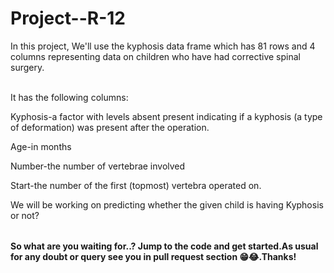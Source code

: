 # Project--R-12

<table>

In this project, We'll use the kyphosis data frame which has 81 rows and 4 columns representing data on children who have had corrective spinal surgery.<br><br/>

It has the following columns:<br>

Kyphosis-a factor with levels absent present indicating if a kyphosis (a type of deformation) was present after the operation.

Age-in months

Number-the number of vertebrae involved

Start-the number of the first (topmost) vertebra operated on.

We will be working on predicting whether the given child is having Kyphosis or not?<br>

</table>

**So what are you waiting for..? Jump to the code and get started.As usual for any doubt or query see you in pull request section 😁😂.Thanks!**
